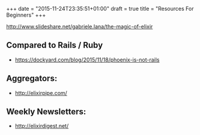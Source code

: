 +++
date = "2015-11-24T23:35:51+01:00"
draft = true
title = "Resources For Beginners"
+++


http://www.slideshare.net/gabriele.lana/the-magic-of-elixir




## Compared to Rails / Ruby

  - https://dockyard.com/blog/2015/11/18/phoenix-is-not-rails



## Aggregators:
  - http://elixirpipe.com/



## Weekly Newsletters:

  - http://elixirdigest.net/

